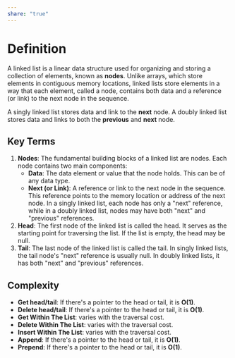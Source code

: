 ```yaml
---
share: "true"
---
```

# Definition
A linked list is a linear data structure used for organizing and storing a collection of elements, known as **nodes**. Unlike arrays, which store elements in contiguous memory locations, linked lists store elements in a way that each element, called a node, contains both data and a reference (or link) to the next node in the sequence. 

A singly linked list stores data and link to the **next** node.
A doubly linked list stores data and links to both the **previous** and **next** node.
## Key Terms
1. **Nodes**: The fundamental building blocks of a linked list are nodes. Each node contains two main components:
    - **Data**: The data element or value that the node holds. This can be of any data type.
    - **Next (or Link)**: A reference or link to the next node in the sequence. This reference points to the memory location or address of the next node. In a singly linked list, each node has only a "next" reference, while in a doubly linked list, nodes may have both "next" and "previous" references.
2. **Head**: The first node of the linked list is called the head. It serves as the starting point for traversing the list. If the list is empty, the head may be null.
3. **Tail**: The last node of the linked list is called the tail. In singly linked lists, the tail node's "next" reference is usually null. In doubly linked lists, it has both "next" and "previous" references.

## Complexity
- **Get head/tail**: If there's a pointer to the head or tail, it is **O(1)**.
- **Delete head/tail**: If there's a pointer to the head or tail, it is **O(1)**.
- **Get Within The List**: varies with the traversal cost.
- **Delete Within The List**: varies with the traversal cost.
- **Insert Within The List**: varies with the traversal cost.
- **Append**: If there's a pointer to the head or tail, it is **O(1)**.
- **Prepend**: If there's a pointer to the head or tail, it is **O(1)**.

